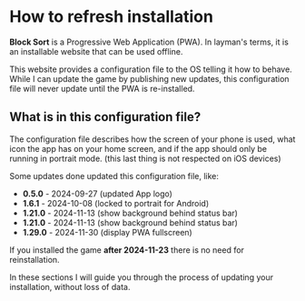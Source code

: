 # How to refresh installation

**Block Sort** is a Progressive Web Application (PWA). In layman's terms, it is an installable website that can be used offline.

This website provides a configuration file to the OS telling it how to behave. While I can update the game by publishing new updates, this configuration file will never update until the PWA is re-installed.

## What is in this configuration file?

The configuration file describes how the screen of your phone is used, what icon the app has on your home screen, and if the app should only be running in portrait mode. (this last thing is not respected on iOS devices)

Some updates done updated this configuration file, like:

- **0.5.0** - 2024-09-27 (updated App logo)
- **1.6.1** - 2024-10-08 (locked to portrait for Android)
- **1.21.0** - 2024-11-13 (show background behind status bar)
- **1.21.0** - 2024-11-13 (show background behind status bar)
- **1.29.0** - 2024-11-30 (display PWA fullscreen)

If you installed the game **after 2024-11-23** there is no need for reinstallation.

In these sections I will guide you through the process of updating your installation, without loss of data.
